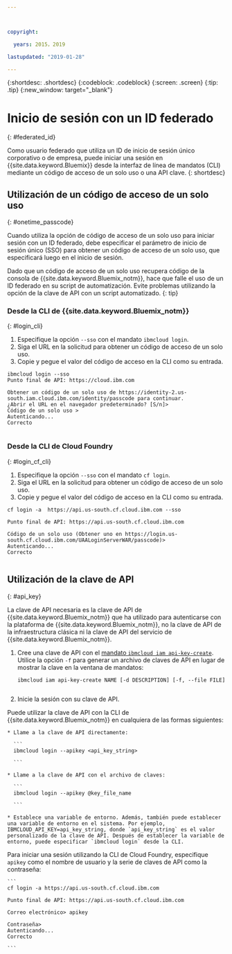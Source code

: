 ```yaml
---



copyright:

  years: 2015，2019

lastupdated: "2019-01-28"

---
```


{:shortdesc: .shortdesc}
{:codeblock: .codeblock}
{:screen: .screen}
{:tip: .tip}
{:new_window: target="_blank"}

# Inicio de sesión con un ID federado
{: #federated_id}

Como usuario federado que utiliza un ID de inicio de sesión único corporativo o de empresa, puede iniciar una sesión en {{site.data.keyword.Bluemix}} desde la interfaz de línea de mandatos (CLI) mediante un código de acceso de un solo uso o una API clave. 
{: shortdesc}

## Utilización de un código de acceso de un solo uso
{: #onetime_passcode}

Cuando utiliza la opción de código de acceso de un solo uso para iniciar sesión con un ID federado, debe especificar el parámetro de inicio de sesión único (SSO) para obtener un código de acceso de un solo uso, que especificará luego en el inicio de sesión. 

Dado que un código de acceso de un solo uso recupera código de la consola de {{site.data.keyword.Bluemix_notm}}, hace que falle el uso de un ID federado en su script de automatización. Evite problemas utilizando la opción de la clave de API con un script automatizado. 
{: tip}

### Desde la CLI de {{site.data.keyword.Bluemix_notm}}
{: #login_cli}
1. Especifique la opción `--sso` con el mandato `ibmcloud login`.
2. Siga el URL en la solicitud para obtener un código de acceso de un solo uso.
3. Copie y pegue el valor del código de acceso en la CLI como su entrada.
    
  ``` 
  ibmcloud login --sso
  Punto final de API: https://cloud.ibm.com
      
  Obtener un código de un solo uso de https://identity-2.us-south.iam.cloud.ibm.com/identity/passcode para continuar.
  ¿Abrir el URL en el navegador predeterminado? [S/n]>
  Código de un solo uso >
  Autenticando...
  Correcto
      
  ```
  
### Desde la CLI de Cloud Foundry
{: #login_cf_cli}

1. Especifique la opción `--sso` con el mandato `cf login`. 
2. Siga el URL en la solicitud para obtener un código de acceso de un solo uso. 
3. Copie y pegue el valor del código de acceso en la CLI como su entrada. 
    
  ```
  cf login -a  https://api.us-south.cf.cloud.ibm.com --sso
  
  Punto final de API: https://api.us-south.cf.cloud.ibm.com
      
  Código de un solo uso (Obtener uno en https://login.us-south.cf.cloud.ibm.com/UAALoginServerWAR/passcode)>
  Autenticando...
  Correcto
      
  ```

## Utilización de la clave de API
{: #api_key}

La clave de API necesaria es la clave de API de {{site.data.keyword.Bluemix_notm}} que ha utilizado para autenticarse con la plataforma de {{site.data.keyword.Bluemix_notm}}, no la clave de API de la infraestructura clásica ni la clave de API del servicio de {{site.data.keyword.Bluemix_notm}}.

1. Cree una clave de API con el [mandato `ibmcloud iam api-key-create`](/docs/cli/reference/ibmcloud/cli_api_policy.html#ibmcloud_iam_api_key_create). Utilice la opción `-f` para generar un archivo de claves de API en lugar de mostrar la clave en la ventana de mandatos:

   ```
   ibmcloud iam api-key-create NAME [-d DESCRIPTION] [-f, --file FILE]
  
   ```

2. Inicie la sesión con su clave de API. 

  Puede utilizar la clave de API con la CLI de {{site.data.keyword.Bluemix_notm}} en cualquiera de las formas siguientes:
    
    * Llame a la clave de API directamente:
  
      ```
      ibmcloud login --apikey <api_key_string>
    
      ```
    
    * Llame a la clave de API con el archivo de claves: 
  
      ```
      ibmcloud login --apikey @key_file_name
    
      ```
    
    * Establece una variable de entorno. Además, también puede establecer una variable de entorno en el sistema. Por ejemplo, IBMCLOUD_API_KEY=api_key_string, donde `api_key_string` es el valor personalizado de la clave de API. Después de establecer la variable de entorno, puede especificar `ibmcloud login` desde la CLI. 
  
  Para iniciar una sesión utilizando la CLI de Cloud Foundry, especifique `apikey` como el nombre de usuario y la serie de claves de API como la contraseña:

    ```
    cf login -a https://api.us-south.cf.cloud.ibm.com
    
    Punto final de API: https://api.us-south.cf.cloud.ibm.com
  
    Correo electrónico> apikey
  
    Contraseña>
    Autenticando...
    Correcto
  
    ```
